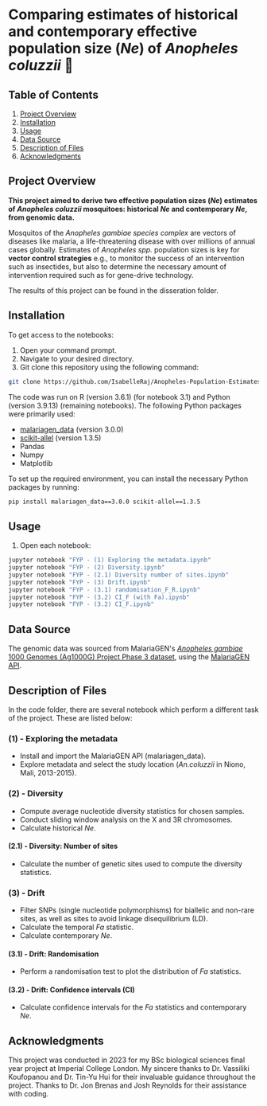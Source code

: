 # Comparing estimates of historical and contemporary effective population size (_Ne_) of _Anopheles coluzzii_ 🦟

## Table of Contents
1. [Project Overview](#project-overview)
2. [Installation](#installation)
3. [Usage](#usage)
4. [Data Source](#data-source)
5. [Description of Files](#description-of-files)
6. [Acknowledgments](#acknowledgments)

## Project Overview
**This project aimed to derive two effective population sizes (_Ne_) estimates of _Anopheles coluzzii_ mosquitoes: historical _Ne_ and contemporary _Ne_, from genomic data.**

Mosquitos of the _Anopheles gambiae species complex_ are vectors of diseases like malaria, a life-threatening disease with over millions of annual cases globally. Estimates of _Anopheles spp._ population sizes is key for **vector control strategies** e.g., to monitor the success of an intervention such as insectides, but also to determine the necessary amount of intervention required such as for gene-drive technology.

The results of this project can be found in the disseration folder.

## Installation
To get access to the notebooks:
  1. Open your command prompt.
  2. Navigate to your desired directory.
  3. Git clone this repository using the following command:

```bash
git clone https://github.com/IsabelleRaj/Anopheles-Population-Estimates
```

The code was run on R (version 3.6.1) (for notebook 3.1) and Python (version 3.9.13) (remaining notebooks). The following Python packages were primarily used:
- [malariagen_data](https://github.com/malariagen/malariagen-data-python) (version 3.0.0)
- [scikit-allel](https://github.com/cggh/scikit-allel) (version 1.3.5)
- Pandas
- Numpy
- Matplotlib

To set up the required environment, you can install the necessary Python packages by running:
```bash
pip install malariagen_data==3.0.0 scikit-allel==1.3.5
```

## Usage
1. Open each notebook:
  ```bash
  jupyter notebook "FYP - (1) Exploring the metadata.ipynb"
  jupyter notebook "FYP - (2) Diversity.ipynb"
  jupyter notebook "FYP - (2.1) Diversity number of sites.ipynb"
  jupyter notebook "FYP - (3) Drift.ipynb"
  jupyter notebook "FYP - (3.1) randomisation_F_R.ipynb"
  jupyter notebook "FYP - (3.2) CI_F (with Fa).ipynb"
  jupyter notebook "FYP - (3.2) CI_F.ipynb"
  ```

## Data Source
The genomic data was sourced from MalariaGEN's [_Anopheles gambiae_ 1000 Genomes (Ag1000G) Project Phase 3 dataset](https://www.malariagen.net/data_package/ag30-anopheles-gambiae-data-resource/), using the [MalariaGEN API](https://malariagen.github.io/malariagen-data-python/latest/).  

## Description of Files
In the code folder, there are several notebook which perform a different task of the project. These are listed below:

### (1) - Exploring the metadata
* Install and import the MalariaGEN API (malariagen_data).
* Explore metadata and select the study location (*An.coluzzii* in Niono, Mali, 2013-2015).

### (2) - Diversity
* Compute average nucleotide diversity statistics for chosen samples.
* Conduct sliding window analysis on the X and 3R chromosomes.
* Calculate historical *Ne*.
#### (2.1) - Diversity: Number of sites
* Calculate the number of genetic sites used to compute the diversity statistics.

### (3) - Drift
* Filter SNPs (single nucleotide polymorphisms) for biallelic and non-rare sites, as well as sites to avoid linkage disequilibrium (LD).
* Calculate the temporal _Fa_ statistic.
* Calculate contemporary _Ne_.
#### (3.1) - Drift: Randomisation
* Perform a randomisation test to plot the distribution of _Fa_ statistics.
#### (3.2) - Drift: Confidence intervals (CI)
* Calculate confidence intervals for the _Fa_ statistics and contemporary _Ne_.

## Acknowledgments
This project was conducted in 2023 for my BSc biological sciences final year project at Imperial College London. 
My sincere thanks to Dr. Vassiliki Koufopanou and Dr. Tin-Yu Hui for their invaluable guidance throughout the project. 
Thanks to Dr. Jon Brenas and Josh Reynolds for their assistance with coding.
